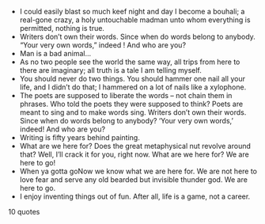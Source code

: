 - I could easily blast so much keef night and day I become a bouhali; a real-gone crazy, a holy untouchable madman unto whom everything is permitted, nothing is true.
 - Writers don’t own their words. Since when do words belong to anybody. “Your very own words,” indeed ! And who are you?
 - Man is a bad animal...
 - As no two people see the world the same way, all trips from here to there are imaginary; all truth is a tale I am telling myself.
 - You should never do two things. You should hammer one nail all your life, and I didn’t do that; I hammered on a lot of nails like a xylophone.
 - The poets are supposed to liberate the words – not chain them in phrases. Who told the poets they were supposed to think? Poets are meant to sing and to make words sing. Writers don’t own their words. Since when do words belong to anybody? ‘Your very own words,’ indeed! And who are you?
 - Writing is fifty years behind painting.
 - What are we here for? Does the great metaphysical nut revolve around that? Well, I’ll crack it for you, right now. What are we here for? We are here to go!
 - When ya gotta goNow we know what we are here for. We are not here to love fear and serve any old bearded but invisible thunder god. We are here to go.
 - I enjoy inventing things out of fun. After all, life is a game, not a career.

10 quotes